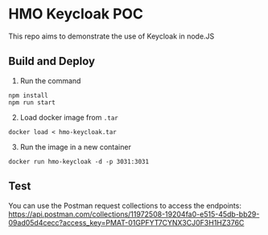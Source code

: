 # HMO Keycloak POC

This repo aims to demonstrate the use of Keycloak in node.JS

## Build and Deploy

1. Run the command

```
npm install
npm run start
```

2. Load docker image from `.tar`

```
docker load < hmo-keycloak.tar
```

3. Run the image in a new container

```
docker run hmo-keycloak -d -p 3031:3031
```

## Test

You can use the Postman request collections to access the endpoints: https://api.postman.com/collections/11972508-19204fa0-e515-45db-bb29-09ad05d4cecc?access_key=PMAT-01GPFYT7CYNX3CJ0F3H1HZ376C
